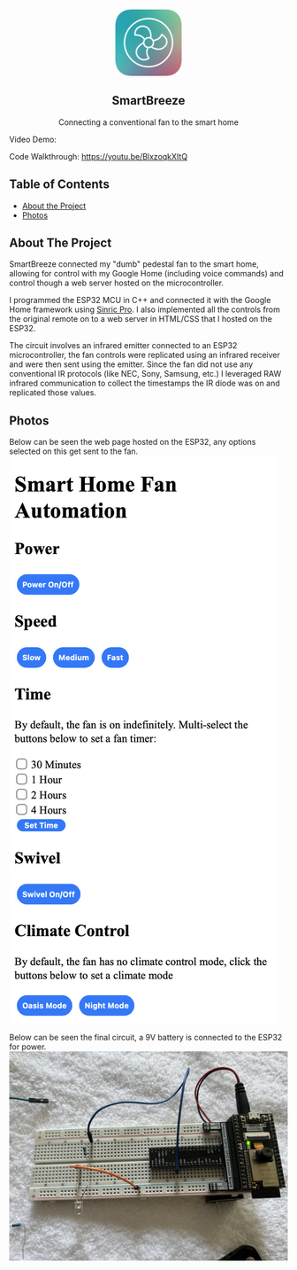 <br />
  <p align="center">
  <a href="https://github.com/Momin-C/SmartBreeze">
    <img src="Images/Logo.png" alt="Logo" width="120" height="120">
  </a>

  <h2 align="center">SmartBreeze</h2>
  <p align="center">
    Connecting a conventional fan to the smart home
  </p>
</p>

Video Demo:

Code Walkthrough: https://youtu.be/BlxzoqkXItQ

## Table of Contents

* [About the Project](#about-the-project)
* [Photos](#photos)

## About The Project

SmartBreeze connected my "dumb" pedestal fan to the smart home, allowing for control with my Google Home (including voice commands) and control though a web server hosted on the microcontroller.

I programmed the ESP32 MCU in C++ and connected it with the Google Home framework using [Sinric Pro](https://sinric.pro/). I also implemented all the controls from the original remote on to a web server in HTML/CSS that I hosted on the ESP32.

The circuit involves an infrared emitter connected to an ESP32 microcontroller, the fan controls were replicated using an infrared receiver and were then sent using the emitter. Since the fan did not use any conventional IR protocols (like NEC, Sony, Samsung, etc.) I leveraged RAW infrared communication to collect the timestamps the IR diode was on and replicated those values.

## Photos
Below can be seen the web page hosted on the ESP32, any options selected on this get sent to the fan.
![](Images/Webpage.png)

Below can be seen the final circuit, a 9V battery is connected to the ESP32 for power.
![](Images/EmitterCircuit.jpeg)
